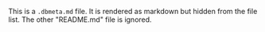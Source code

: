 This is a `.dbmeta.md` file. It is rendered as markdown but hidden from the file list. The other "README.md" file is ignored.